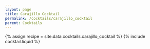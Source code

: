 ```yaml
---
layout: page
title: Carajillo Cocktail
permalink: /cocktails/carajillo_cocktail
parent: Cocktails
---
```

{% assign recipe = site.data.cocktails.carajillo_cocktail %}
{% include cocktail.liquid %}